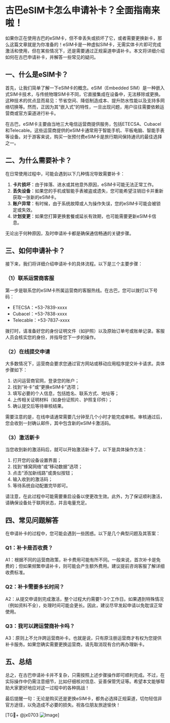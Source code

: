 # 古巴eSIM卡怎么申请补卡？全面指南来啦！

如果你正在使用古巴的eSIM卡，但不幸丢失或损坏了它，或者需要更换新卡，那么这篇文章就是为你准备的！eSIM卡是一种虚拟SIM卡，无需实体卡片即可完成激活和使用，但在某些情况下，还是需要通过正规渠道申请补卡。本文将详细介绍如何在古巴申请补卡，并解答一些常见的疑问。

## 一、什么是eSIM卡？

首先，让我们简单了解一下eSIM卡的概念。eSIM（Embedded SIM）是一种嵌入式SIM卡技术，与传统物理SIM卡不同，它直接集成在设备中，无法移除或更换。这种技术的优点显而易见：节省空间、降低制造成本、提升防水性能以及支持多网络切换等。然而，正因为其“嵌入式”的特性，一旦出现问题，用户往往需要依赖运营商或官方渠道进行补卡。

在古巴，eSIM卡主要由当地三大电信运营商提供服务，包括ETECSA、Cubacel和Telecable。这些运营商提供的eSIM卡通常用于智能手机、平板电脑、智能手表等设备。对于游客来说，购买一张预付费eSIM卡是旅行期间保持通讯的最佳选择之一。

## 二、为什么需要补卡？

在日常使用过程中，可能会遇到以下几种情况导致需要补卡：

1. **卡片损坏**：由于摔落、进水或其他意外原因，eSIM卡可能无法正常工作。
2. **丢失设备**：如果您的手机或智能手表被盗或遗失，您可能希望注销旧卡并重新获取一张新的eSIM卡。
3. **账户异常**：有时候，由于系统故障或人为操作失误，您的eSIM卡可能会被锁定或失效。
4. **计划变更**：如果您打算更换套餐或延长有效期，也可能需要更新eSIM卡信息。

无论出于何种原因，及时申请补卡都是确保通信畅通的关键步骤。

## 三、如何申请补卡？

接下来，我们将详细介绍申请补卡的具体流程。以下是三个主要步骤：

### （1）联系运营商客服

第一步是联系您的eSIM卡所属运营商的客服热线。在古巴，您可以拨打以下号码：

- ETECSA：+53-7839-xxxx
- Cubacel：+53-7838-xxxx
- Telecable：+53-7837-xxxx

拨打时，请准备好您的身份证明文件（如护照）以及原始订单号或账单记录。客服人员会核实您的身份，并指导您下一步的操作。

### （2）在线提交申请

大多数情况下，运营商会要求您通过官方网站或移动应用程序提交补卡请求。具体步骤如下：

1. 访问运营商官网，登录您的账户；
2. 找到“补卡”或“更换eSIM卡”选项；
3. 填写必要的个人信息，包括姓名、联系方式、地址等；
4. 上传相关证明材料（如身份证照片、护照复印件）；
5. 确认提交后等待审核结果。

需要注意的是，在线申请通常需要几分钟至几个小时才能完成审核。审核通过后，您会收到一封确认邮件，其中包含新的eSIM卡激活码。

### （3）激活新卡

当您收到新的激活码后，就可以开始激活新卡了。以下是具体操作方法：

1. 打开您的设备设置界面；
2. 找到“蜂窝网络”或“移动数据”选项；
3. 点击“添加新线路”或类似按钮；
4. 输入收到的激活码；
5. 等待系统自动配置完毕即可。

请注意，在此过程中可能需要重启设备以使更改生效。此外，为了保证顺利激活，请确保设备处于联网状态，并且电量充足。

## 四、常见问题解答

在申请补卡的过程中，您可能会遇到一些困惑。以下是几个典型问题及其答案：

### Q1：补卡是否收费？
A1：根据不同的运营商政策，补卡费用可能有所不同。一般来说，首次补卡是免费的；但如果频繁申请补卡，则可能会产生额外费用。建议提前咨询客服了解详细收费标准。

### Q2：补卡需要多长时间？
A2：从提交申请到完成激活，整个过程大约需要1-3个工作日。如果遇到特殊情况（例如资料不全），处理时间可能会更长。因此，建议尽早发起申请以免耽误正常使用。

### Q3：我可以跨运营商补卡吗？
A3：原则上不允许跨运营商补卡。也就是说，只有原注册运营商才有权为您提供补卡服务。如果您确实需要更换运营商，请先取消现有合约再办理新卡。

## 五、总结

总之，在古巴申请补卡并不复杂，只需按照上述步骤操作即可顺利完成。不过，在实际操作中仍需注意细节，比如仔细核对信息、妥善保管凭证等。希望本文能够帮助大家更好地应对这一过程中的各种挑战！

最后提醒一句：无论是购买还是更换eSIM卡，都务必选择正规渠道，切勿轻信非官方途径，以免造成不必要的损失。祝各位朋友旅途愉快！

[TG💪+ @jx0703 ![Image](https://github.com/user-attachments/assets/dbca1d08-cadb-493c-b0ec-ad6f7a83f270)]
